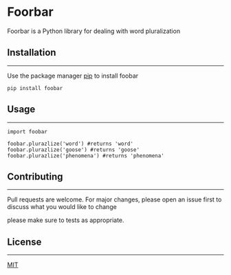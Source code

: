 # Foorbar
Foorbar is a Python library for dealing with word pluralization

## Installation
---
Use the package manager [pip]() to install foobar

`pip install foobar`

## Usage
---

```
import foobar 

foobar.plurazlize('word') #returns 'word'
foobar.plurazlize('goose') #returns 'goose'
foobar.plurazlize('phenomena') #returns 'phenomena'
```

## Contributing
---
Pull requests are welcome. For major changes, please open an issue first to discuss what you would like to change

please make sure to tests as appropriate.

## License
---
[MIT]()

